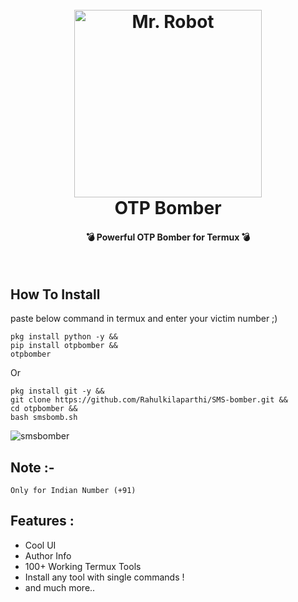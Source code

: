<h1 align="center">
  <br>
  <a href="https://dribbble.com/shots/6288649-The-JoyPixels-Bomb-Emoji-Animation/attachments/6288649-The-JoyPixels-Bomb-Emoji-Animation?mode=media"><img src="https://gifimage.net/wp-content/uploads/2018/11/konfettibombe-gif-4.gif" alt="Mr. Robot" width="300" height="300"></a>
  <br>
 OTP Bomber
  <br>
</h1>

<h4 align="center"> 💣 Powerful OTP Bomber for Termux  💣</h4>

<p align="left">
  
</p>


<be><br>



## How To Install

paste below command in termux and enter your victim number ;)

```
pkg install python -y && 
pip install otpbomber && 
otpbomber
```

Or

```
pkg install git -y &&
git clone https://github.com/Rahulkilaparthi/SMS-bomber.git &&
cd otpbomber &&
bash smsbomb.sh
```

![smsbomber](https://github.com/user-attachments/assets/e26ec524-76af-4451-b2ca-715bddd627de)


## Note :-
```
Only for Indian Number (+91)
```


  ## Features :
  - Cool UI
  - Author Info
  - 100+ Working Termux Tools
  - Install any tool with single commands !
  - and much more..




